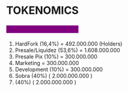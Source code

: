 # TOKENOMICS

### <mark style="color:purple;background-color:purple;">Distribuição dos Tokens</mark>

####

1. HardFork (16,4%) = 492.000.000 (Holders)
2. Presale/Liquidez (53,6%) = 1.608.000.000
3. Presale Pix (10%) = 300.000.000
4. Marketing = 300.000.000
5. Development (10%) = 300.000.000
6. Sobra (40%) ( 2.000.000.000 )
7. (40%) ( 2.000.000.000 )
